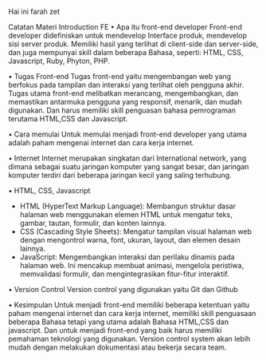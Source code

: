 
Hai ini farah zet

Catatan Materi Introduction FE
•	Apa itu front-end developer 
Front-end developer didefiniskan untuk mendevelop Interface produk, mendevelop sisi server produk. Memiliki hasil yang terlihat di client-side dan server-side, dan juga mempunyai  skill dalam beberapa Bahasa, seperti: HTML, CSS, Javascript, Ruby, Phyton, PHP.

•	Tugas Front-end
Tugas front-end yaitu mengembangan web yang berfokus pada tampilan dan interaksi yang terlihat oleh pengguna akhir. Tugas utama front-end melibatkan merancang, mengembangkan, dan memastikan antarmuka pengguna yang responsif, menarik, dan mudah digunakan. Dan harus memiliki skill penguasan bahasa pemrograman terutama HTML,CSS dan Javascript.

•	Cara memulai 
Untuk memulai menjadi  front-end developer yang utama adalah  paham mengenai internet dan cara kerja internet.

•	Internet 
Internet merupakan singkatan dari International network, yang dimana sebagai suatu jaringan komputer yang sangat besar, dan jaringan komputer terdiri dari beberapa jaringan kecil yang saling terhubung.

•	HTML, CSS, Javascript
-	HTML (HyperText Markup Language): Membangun struktur dasar halaman web menggunakan elemen HTML untuk mengatur teks, gambar, tautan, formulir, dan konten lainnya.
-	CSS (Cascading Style Sheets): Mengatur tampilan visual halaman web dengan mengontrol warna, font, ukuran, layout, dan elemen desain lainnya.
-	JavaScript: Mengembangkan interaksi dan perilaku dinamis pada halaman web. Ini mencakup membuat animasi, mengelola peristiwa, memvalidasi formulir, dan mengintegrasikan fitur-fitur interaktif.

•	Version Control
Version control yang digunakan yaitu Git dan Github

•	Kesimpulan
Untuk menjadi front-end memiliki beberapa ketentuan yaitu paham mengenai internet dan cara kerja internet, memiliki skill penguasaan beberapa Bahasa tetapi yang utama adalah Bahasa HTML,CSS dan javascript. Dan untuk menjadi front-end yang baik harus memiliki pemahaman teknologi yang digunakan. Version control system akan lebih mudah dengan melakukan dokumentasi atau bekerja secara team.

